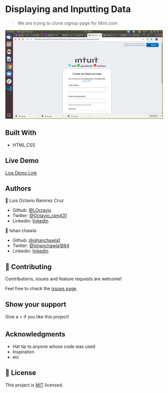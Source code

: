 # Displaying and Inputting Data

> We are trying to clone signup page for Mint.com

![screenshot](./app_screenshot.png)


## Built With

- HTML,CSS

## Live Demo

[Live Demo Link](https://rawcdn.githack.com/ishanchawla1/Displaying-and-Inputting-Data/8cf8da00786bf2e5172459e15df324b6afb78548/index.html)





## Authors

👤 Luis Octavio Ramirez Cruz

- Github: [@LOctavio](https://github.com/LOctavio)
- Twitter: [@Octavio_ram431](https://twitter.com/Octavio_ram431)
- Linkedin: [linkedin](https://www.linkedin.com/in/luis-octavio-ramirez-cruz-714521178/)

👤 Ishan chawla 

- Github: [@ishanchawla1](https://github.com/gishanchawla1)
- Twitter: [@Ishanchawla1884](https://twitter.com/Ishanchawla1884)
- Linkedin: [linkedin](https://www.linkedin.com/in/ishan-chawla-232988b5/)

## 🤝 Contributing

Contributions, issues and feature requests are welcome!

Feel free to check the [issues page](https://github.com/ishanchawla1/Displaying-and-Inputting-Data/issues).

## Show your support

Give a ⭐️ if you like this project!

## Acknowledgments

- Hat tip to anyone whose code was used
- Inspiration
- etc

## 📝 License

This project is [MIT](lic.url) licensed.
